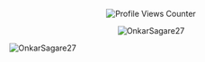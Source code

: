 </p>
<p align="center"><img align="center" src="https://komarev.com/ghpvc/?username=OnkarSagare27&style=flat-square" alt="Profile Views Counter"/></p>
<p align="center"><img align="center" src="https://github-readme-stats.vercel.app/api/top-langs/?username=OnkarSagare27&layout=compact&theme=tokyonight&title_color=0x005ACE&icon_color=0x005ACE&custom_title=My%20Most%20Used%20Languages" alt="OnkarSagare27"/></p>
<p><img align="center" src="https://github-readme-streak-stats.herokuapp.com/?user=OnkarSagare27&" alt="OnkarSagare27" /></p>
